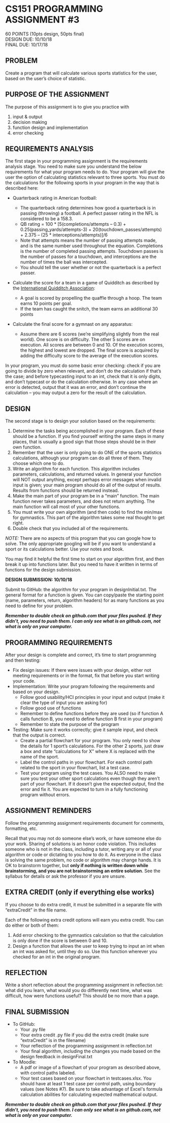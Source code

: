 # CS151 PROGRAMMING ASSIGNMENT #3  
60  POINTS   (10pts design, 50pts final)  
DESIGN DUE: 10/10/18  
FINAL DUE: 10/17/18  

## PROBLEM 
Create a program that will calculate various sports statistics for the user, based on the user’s choice of statistic. 

## PURPOSE OF THE ASSIGNMENT
The purpose of this assignment is to give you practice with

1. input & output
2. decision making
3. function design and implementation
4. error checking

## REQUIREMENTS ANALYSIS
The first stage in your programming assignment is the requirements analysis stage.  You need to make sure you understand the below requirements for what your program needs to do. Your program will give the user the option of calculating statistics relevant to three sports. You must do the calculations for the following sports in your program in the way that is described here: 

* Quarterback rating in American football:
  * The quarterback rating determines how good a quarterback is in passing (throwing) a football. A perfect passer rating in the NFL is considered to be a 158.3.  
  * QB rating = 100 * [5(completions/attempts – 0.3) + 0.25(passing_yards/attempts-3) + 20(touchdown_passes/attempts) + 2.375 – (25 * interceptions/attempts)]/6
  * Note that attempts means the number of passing attempts made, and is the same number used throughout the equation. Completions is the number of completed passing attempts. Touchdown passes is the number of passes for a touchdown, and interceptions are the number of times the ball was intercepted.  
  * You should tell the user whether or not the quarterback is a perfect passer.  
  
* Calculate the score for a team in a game of Quidditch as described by the [International Quidditch Association](http://www.iqasport.com/): 
  * A goal is scored by propelling the quaffle through a hoop. The team earns 10 points per goal.
  * If the team has caught the snitch, the team earns an additional 30 points 
  
* Calculate the final score for a gymnast on any apparatus:
  * Assume there are 6 scores (we’re simplifying slightly from the real world). One score is on difficulty. The other 5 scores are on execution. All scores are between 0 and 10. Of the execution scores, the highest and lowest are dropped. The final score is acquired by adding the difficulty score to the average of the execution scores.

In your program, you must do some basic error checking: check if you are going to divide by zero when relevant, and don’t do the calculation if that’s the case; and before typecasting input to an int, check that it is only digits, and don’t typecast or do the calculation otherwise. In any case where an error is detected, output that it was an error, and don’t continue the calculation – you may output a zero for the result of the calculation. 

## DESIGN
The second stage is to design your solution based on the requirements:

1. Determine the tasks being accomplished in your program. Each of these should be a function. If you find yourself writing the same steps in many places, that is usually a good sign that those steps should be in their own function.
2. Remember that the user is only going to do ONE of the sports statistics calculations, although your program can do all three of them. They choose which one to do.
3. Write an algorithm for each function. This algorithm includes parameters, calculations, and returned values. In general your function will NOT output anything, except perhaps error messages when invalid input is given; your main program should do all of the output of results. Results from functions should be returned instead.
4. Make the main part of your program be in a “main” function. The main function never takes parameters, and does not return anything. The main function will call most of your other functions.
5. You must write your own algorithm (and then code) to find the min/max for gymnastics. This part of the algorithm takes some real thought to get right.
6. Double check that you included all of the requirements.

*NOTE:* There are no aspects of this program that you can google how to solve. The only appropriate googling will be if you want to understand a sport or its calculations better. Use your notes and book.

You may find it helpful the first time to start on your algorithm first, and then break it up into functions later. But you need to have it written in terms of functions for the design submission. 

**DESIGN SUBMISSION: 10/10/18**

Submit to GitHub: the algorithm for your program in designInitial.txt. The general format for a function is given. You can copy/paste the starting point (name, parameters, return, algorithm headers) for as many functions as you need to define for your problem.

***Remember to double check on github.com that your files pushed. If they didn’t, you need to push them. I can only see what is on github.com, not what is only on your computer.***


## PROGRAMMING REQUIREMENTS
After your design is complete and correct, it’s time to start programming and then testing:

* Fix design issues: If there were issues with your design, either not meeting requirements or in the format, fix that before you start writing your code.
* Implementation: Write your program following the requirements and based on your design.
  * Follow good usability/HCI principles in your input and output (make it clear the type of input you are asking for)
  * Follow good use of functions
  * Remember to define functions before they are used (so if function A calls function B, you need to define function B first in your program)
  * Remember to state the purpose of the program
* Testing: Make sure it works correctly; give it sample input, and check that the output is correct.
  * Create a partial flowchart for your program. You only need to show the details for 1 sport’s calculations. For the other 2 sports, just draw a box and state “calculations for X” where X is replaced with the name of the sport. 
  * Label the control paths in your flowchart. For each control path related to the sport in your flowchart, list a test case.
  * Test your program using the test cases. You ALSO need to make sure you test your other sport calculations even though they aren’t part of your flowchart. If it doesn’t give the expected output, find the error and fix it. You are expected to turn in a fully functioning program without errors.

## ASSIGNMENT REMINDERS
Follow the programming assignment requirements document for comments, formatting, etc.

Recall that you may not do someone else’s work, or have someone else do your work. Sharing of solutions is an honor code violation. This includes someone who is not in the class, including a tutor, writing any or all of your algorithm or code or dictating to you how to do it. As everyone in the class is solving the same problem, no code or algorithm may change hands. It is OK to brainstorm together, but **only if nothing is written down while brainstorming, and you are not brainstorming an entire solution**. See the syllabus for details or ask the professor if you are unsure.

## EXTRA CREDIT (only if everything else works)
If you choose to do extra credit, it must be submitted in a separate file with “extraCredit” in the file name. 

Each of the following extra credit options will earn you extra credit. You can do either or both of them:
1.	Add error checking to the gymnastics calculation so that the calculation is only done if the score is between 0 and 10.
2.	Design a function that allows the user to keep trying to input an int when an int was asked for, until they do so. Use this function wherever you checked for an int in the original program.

## REFLECTION
Write a short reflection about the programming assignment in reflection.txt: what did you learn, what would you do differently next time, what was difficult, how were functions useful?  This should be no more than a page.

## FINAL SUBMISSION   
* To GitHub:
  * Your .py file
  * Your extra credit .py file if you did the extra credit (make sure “extraCredit” is in the filename)
  * Your reflection of the programming assignment in reflection.txt
  * Your final algorithm, including the changes you made based on the design feedback in designFinal.txt
* To Moodle:
  * A pdf or image of a flowchart of your program as described above, with control paths labeled.
  * Your test cases based on your flowchart in testcases.xlsx. You should have at least 1 test case per control path, using boundary values (see Notes #7). Be sure to take advantage of Excel's formula calculation abilities for calculating expected mathematical output.

***Remember to double check on github.com that your files pushed. If they didn’t, you need to push them. I can only see what is on github.com, not what is only on your computer.***
